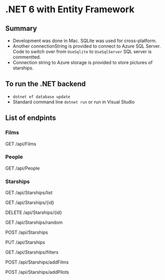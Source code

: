 # .NET 6 with Entity Framework 

## Summary
* Development was done in Mac. SQLite was used for cross-platform.
* Another connectionString is provided to connect to Azure SQL Server. Code to switch over from `UseSqlite` to `UseSqlServer` SQL server is commentted.
* Connection string to Azure storage is provided to store pictures of starships.

## To run the .NET backend
* `dotnet ef database update`
* Standard command line `dotnet run` or run in Visual Studio

## List of endpints
### Films
GET
/api/Films

### People

GET
/api/People

### Starships
GET
/api/Starships/list

GET
/api/Starships/{id}

DELETE
/api/Starships/{id}

GET
/api/Starships/random

POST
/api/Starships

PUT
/api/Starships

GET
/api/Starships/filters

POST
/api/Starships/addFilms

POST
/api/Starships/addPilots
